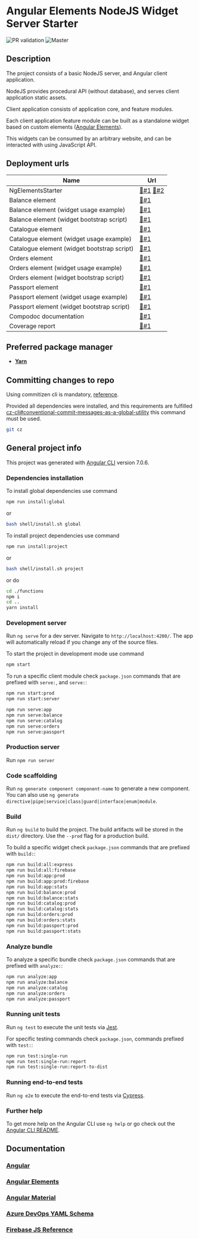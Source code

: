 # Angular Elements NodeJS Widget Server Starter

![PR validation](https://github.com/rfprod/ng-elements-starter/workflows/PR%20validation/badge.svg)
![Master](https://github.com/rfprod/ng-elements-starter/workflows/Master/badge.svg)

## Description

The project consists of a basic NodeJS server, and Angular client application.

NodeJS provides procedural API (without database), and serves client application static assets.

Client application consists of application core, and feature modules.

Each client application feature module can be built as a standalone widget based on custom elements ([Angular Elements](https://angular.io/guide/elements)).

This widgets can be consumed by an arbitrary website, and can be interacted with using JavaScript API.

## Deployment urls

| Name                                        | Url                                                                                       |
| ------------------------------------------- | ----------------------------------------------------------------------------------------- |
| NgElementsStarter                           | [🔗#1](https://ng2elements.web.app/) [🔗#2](https://ng2elements.web.app/ng-elements-app/) |
| Balance element                             | [🔗#1](https://ng2elements.web.app/ng-elements-balance/)                                  |
| Balance element (widget usage example)      | [🔗#1](https://ng2elements.web.app/ng-elements-balance/usage-example/index.html)          |
| Balance element (widget bootstrap script)   | [🔗#1](https://ng2elements.web.app/ng-elements-balance/bootstrap.js)                      |
| Catalogue element                           | [🔗#1](https://ng2elements.web.app/ng-elements-catalog/)                                  |
| Catalogue element (widget usage example)    | [🔗#1](https://ng2elements.web.app/ng-elements-catalog/usage-example/index.html)          |
| Catalogue element (widget bootstrap script) | [🔗#1](https://ng2elements.web.app/ng-elements-catalog/bootstrap.js)                      |
| Orders element                              | [🔗#1](https://ng2elements.web.app/ng-elements-orders/)                                   |
| Orders element (widget usage example)       | [🔗#1](https://ng2elements.web.app/ng-elements-orders/usage-example/index.html)           |
| Orders element (widget bootstrap script)    | [🔗#1](https://ng2elements.web.app/ng-elements-orders/bootstrap.js)                       |
| Passport element                            | [🔗#1](https://ng2elements.web.app/ng-elements-passport/)                                 |
| Passport element (widget usage example)     | [🔗#1](https://ng2elements.web.app/ng-elements-passport/usage-example/index.html)         |
| Passport element (widget bootstrap script)  | [🔗#1](https://ng2elements.web.app/ng-elements-passport/bootstrap.js)                     |
| Compodoc documentation                      | [🔗#1](https://ng2elements.web.app/documentation/)                                        |
| Coverage report                             | [🔗#1](https://ng2elements.web.app/coverage/)                                             |

## Preferred package manager

- **[Yarn](https://www.npmjs.com/package/yarn)**

## Committing changes to repo

Using commitizen cli is mandatory, [reference](https://github.com/commitizen/cz-cli).

Provided all dependencies were installed, and this requirements are fulfilled [cz-cli#conventional-commit-messages-as-a-global-utility](https://github.com/commitizen/cz-cli#conventional-commit-messages-as-a-global-utility) this command must be used.

```bash
git cz
```

## General project info

This project was generated with [Angular CLI](https://github.com/angular/angular-cli) version 7.0.6.

### Dependencies installation

To install global dependencies use command

```bash
npm run install:global
```

or

```bash
bash shell/install.sh global
```

To install project dependencies use command

```bash
npm run install:project
```

or

```bash
bash shell/install.sh project
```

or do

```bash
cd ./functions
npm i
cd ..
yarn install
```

### Development server

Run `ng serve` for a dev server. Navigate to `http://localhost:4200/`. The app will automatically reload if you change any of the source files.

To start the project in development mode use command

```bash
npm start
```

To run a specific client module check `package.json` commands that are prefixed with `serve:`, and `serve:`:

```bash
npm run start:prod
npm run start:server

npm run serve:app
npm run serve:balance
npm run serve:catalog
npm run serve:orders
npm run serve:passport
```

### Production server

Run `npm run server`

### Code scaffolding

Run `ng generate component component-name` to generate a new component. You can also use `ng generate directive|pipe|service|class|guard|interface|enum|module`.

### Build

Run `ng build` to build the project. The build artifacts will be stored in the `dist/` directory. Use the `--prod` flag for a production build.

To build a specific widget check `package.json` commands that are prefixed with `build:`:

```bash
npm run build:all:express
npm run build:all:firebase
npm run build:app:prod
npm run build:app:prod:firebase
npm run build:app:stats
npm run build:balance:prod
npm run build:balance:stats
npm run build:catalog:prod
npm run build:catalog:stats
npm run build:orders:prod
npm run build:orders:stats
npm run build:passport:prod
npm run build:passport:stats
```

### Analyze bundle

To analyze a specific bundle check `package.json` commands that are prefixed with `analyze:`:

```bash
npm run analyze:app
npm run analyze:balance
npm run analyze:catalog
npm run analyze:orders
npm run analyze:passport
```

### Running unit tests

Run `ng test` to execute the unit tests via [Jest](https://jestjs.io/).

For specific testing commands check `package.json`, commands prefixed with `test:`:

```bash
npm run test:single-run
npm run test:single-run:report
npm run test:single-run:report-to-dist
```

### Running end-to-end tests

Run `ng e2e` to execute the end-to-end tests via [Cypress](https://www.cypress.io//).

### Further help

To get more help on the Angular CLI use `ng help` or go check out the [Angular CLI README](https://github.com/angular/angular-cli/blob/master/README.md).

## Documentation

### [Angular](https://angular.io/)

### [Angular Elements](https://angular.io/guide/elements)

### [Angular Material](https://material.angular.io/)

### [Azure DevOps YAML Schema](https://docs.microsoft.com/en-us/azure/devops/pipelines/yaml-schema?view=vsts&tabs=example#trigger)

### [Firebase JS Reference](https://firebase.google.com/docs/reference/js/)

